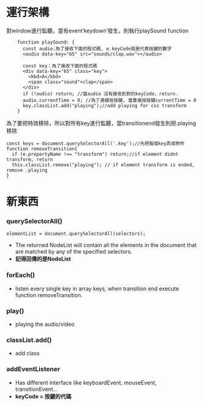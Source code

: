 

# 運行架構

對window進行監聽，當有event‘keydown’發生，則執行playSound function

```
    function playSound: {
      const audio:為了接收下面的程式碼, e.keyCode就是代表按鍵的數字
      <audio data-key="65" src="sounds/clap.wav"></audio>

      const key：為了接收下面的程式碼
      <div data-key="65" class="key">
        <kbd>A</kbd>
        <span class="sound">clap</span>
      </div>
      if (!audio) return; //當audio 沒有接收到對的keyCode，return．
      audio.currentTime = 0; //為了連續按按鍵, 當重複按按鍵currentTime = 0
      key.classList.add("playing");//add playing for css transform
    }
```


為了要把特效移除，所以對所有key進行監聽，當transitionend發生則把.playing移除

```
const keys = document.querySelectorAll('.key');//先把每個key弄成物件
function removeTransition{
  if (e.propertyName !== "transform") return;//if element didnt transform, return
  this.classList.remove("playing"); // if element transform is ended, remove .playing
}
```



# 新東西

### querySelectorAll()

```
elementList = document.querySelectorAll(selectors);
```

- The returned NodeList will contain all the elements in the document that are matched by any of the specified selectors.
- **記得回傳的是NodeList**

### forEach()
- listen every single key in array keys, when transition end execute function removeTransition.

### play()
- playing the audio/video

### classList.add()
- add class

### addEventListener
- Has different interface like keyboardEvent, mouseEvent, transitionEvent...
- **keyCode = 按鍵的代碼**
